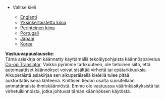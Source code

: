 <!--
CO_OP_TRANSLATOR_METADATA:
{
  "original_hash": "b918f72764505b503a4c2889a438b8d7",
  "translation_date": "2025-05-20T11:22:52+00:00",
  "source_file": "docs/_navbar.md",
  "language_code": "fi"
}
-->
* Valitse kieli

    * [Englanti](../../../../../../..)
    * [Yksinkertaistettu kiina](../../../../../../../translations/cn)
    * [Perinteinen kiina](../../../../../../../translations/tw)
    * [Portugali](../../../../../../../translations/pt-br)
    * [Japani](../../../../../../../translations/ja-jp)
    * [Korea](../../../../../../../translations/ko)

**Vastuuvapauslauseke**:  
Tämä asiakirja on käännetty käyttämällä tekoälypohjaista käännöspalvelua [Co-op Translator](https://github.com/Azure/co-op-translator). Vaikka pyrimme tarkkuuteen, ole tietoinen siitä, että automaattiset käännökset voivat sisältää virheitä tai epätarkkuuksia. Alkuperäistä asiakirjaa sen alkuperäisellä kielellä tulee pitää auktoritatiivisena lähteenä. Kriittisen tiedon osalta suositellaan ammattimaista ihmiskäännöstä. Emme ole vastuussa väärinkäsityksistä tai virhetulkinnoista, jotka johtuvat tämän käännöksen käytöstä.